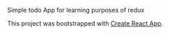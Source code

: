 Simple todo App for learning purposes of redux

This project was bootstrapped with [Create React App](https://github.com/facebookincubator/create-react-app).